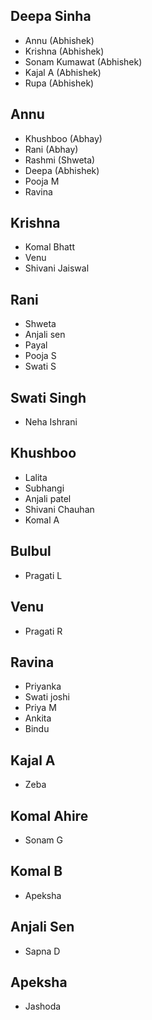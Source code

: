 ## Deepa Sinha
- Annu (Abhishek)
- Krishna (Abhishek)
- Sonam Kumawat (Abhishek)
- Kajal A (Abhishek)
- Rupa (Abhishek)

## Annu
- Khushboo (Abhay)
- Rani (Abhay)
- Rashmi (Shweta)
- Deepa (Abhishek)
- Pooja M
- Ravina

## Krishna
- Komal Bhatt
- Venu
- Shivani Jaiswal

## Rani
- Shweta
- Anjali sen
- Payal
- Pooja S
- Swati S

## Swati Singh
- Neha Ishrani

## Khushboo
- Lalita
- Subhangi
- Anjali patel
- Shivani Chauhan
- Komal A

## Bulbul
- Pragati L

## Venu
- Pragati R

## Ravina
- Priyanka
- Swati joshi
- Priya M
- Ankita
- Bindu

## Kajal A
- Zeba
 
## Komal Ahire
- Sonam G

## Komal B
- Apeksha

## Anjali Sen
- Sapna D

## Apeksha
- Jashoda
